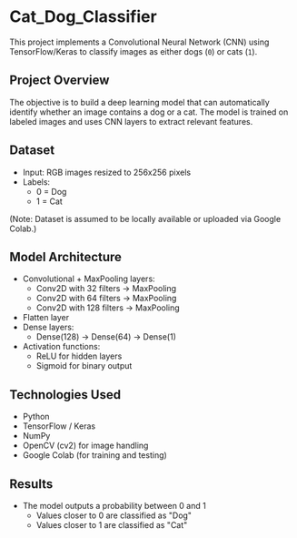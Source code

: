 # Cat_Dog_Classifier

This project implements a Convolutional Neural Network (CNN) using TensorFlow/Keras to classify images as either dogs (`0`) or cats (`1`).

## Project Overview

The objective is to build a deep learning model that can automatically identify whether an image contains a dog or a cat. The model is trained on labeled images and uses CNN layers to extract relevant features.

## Dataset

- Input: RGB images resized to 256x256 pixels
- Labels:
  - 0 = Dog
  - 1 = Cat

(Note: Dataset is assumed to be locally available or uploaded via Google Colab.)

## Model Architecture

- Convolutional + MaxPooling layers:
  - Conv2D with 32 filters → MaxPooling
  - Conv2D with 64 filters → MaxPooling
  - Conv2D with 128 filters → MaxPooling
- Flatten layer
- Dense layers:
  - Dense(128) → Dense(64) → Dense(1)
- Activation functions:
  - ReLU for hidden layers
  - Sigmoid for binary output

## Technologies Used

- Python
- TensorFlow / Keras
- NumPy
- OpenCV (cv2) for image handling
- Google Colab (for training and testing)

## Results

- The model outputs a probability between 0 and 1
  - Values closer to 0 are classified as "Dog"
  - Values closer to 1 are classified as "Cat"
